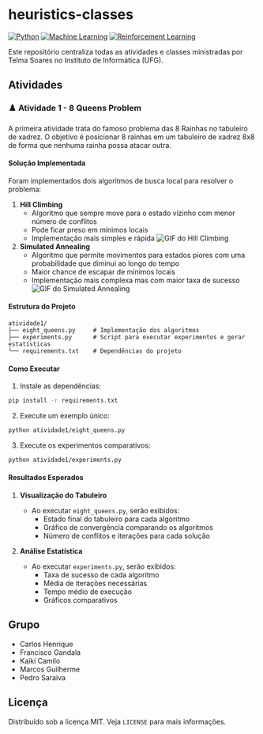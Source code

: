 # heuristics-classes
[![Python](https://img.shields.io/badge/python-3.9-blue.svg)](https://www.python.org/)  [![Machine Learning](https://img.shields.io/badge/Machine%20Learning-Yes-yellow.svg)](https://en.wikipedia.org/wiki/Machine_learning)  [![Reinforcement Learning](https://img.shields.io/badge/Reinforcement%20Learning-Active-brightgreen.svg)](https://en.wikipedia.org/wiki/Reinforcement_learning)  

Este repositório centraliza todas as atividades e classes ministradas por Telma Soares no Instituto de Informática (UFG).

## Atividades

### :chess_pawn: Atividade 1 - 8 Queens Problem

A primeira atividade trata do famoso problema das 8 Rainhas no tabuleiro de xadrez. O objetivo é posicionar 8 rainhas em um tabuleiro de xadrez 8x8 de forma que nenhuma rainha possa atacar outra.

#### Solução Implementada

Foram implementados dois algoritmos de busca local para resolver o problema:

1. **Hill Climbing**
   - Algoritmo que sempre move para o estado vizinho com menor número de conflitos
   - Pode ficar preso em mínimos locais
   - Implementação mais simples e rápida
![GIF do Hill Climbing](./atividade1/hill_climbing.gif)
2. **Simulated Annealing**
   - Algoritmo que permite movimentos para estados piores com uma probabilidade que diminui ao longo do tempo
   - Maior chance de escapar de mínimos locais
   - Implementação mais complexa mas com maior taxa de sucesso
![GIF do Simulated Annealing](./atividade1/simulated_annealing.gif)

#### Estrutura do Projeto

```
atividade1/
├── eight_queens.py     # Implementação dos algoritmos
├── experiments.py      # Script para executar experimentos e gerar estatísticas
└── requirements.txt    # Dependências do projeto
```

#### Como Executar

1. Instale as dependências:
```bash
pip install -r requirements.txt
```

2. Execute um exemplo único:
```bash
python atividade1/eight_queens.py
```

3. Execute os experimentos comparativos:
```bash
python atividade1/experiments.py
```

#### Resultados Esperados

1. **Visualização do Tabuleiro**
   - Ao executar `eight_queens.py`, serão exibidos:
     - Estado final do tabuleiro para cada algoritmo
     - Gráfico de convergência comparando os algoritmos
     - Número de conflitos e iterações para cada solução

2. **Análise Estatística**
   - Ao executar `experiments.py`, serão exibidos:
     - Taxa de sucesso de cada algoritmo
     - Média de iterações necessárias
     - Tempo médio de execução
     - Gráficos comparativos

## Grupo

- Carlos Henrique
- Francisco Gandala
- Kaiki Camilo
- Marcos Guilherme
- Pedro Saraiva

## Licença

Distribuído sob a licença MIT. Veja `LICENSE` para mais informações.
